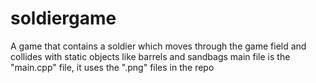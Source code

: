 # soldiergame
A game that contains a soldier which moves through the game field and collides with static objects like barrels and sandbags
main file is the "main.cpp" file, it uses the ".png" files in the repo
